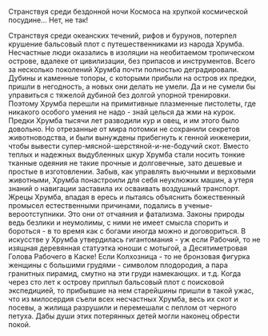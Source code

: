   Странствуя среди бездонной ночи Космоса на хрупкой космической посудине...
Нет, не так!

Странствуя среди океанских течений, рифов и бурунов, потерпел крушение бальсовый плот с путешественниками из народа Хрумба. Несчастные люди оказались в изоляции на необитаемом тропическом острове, вдалеке от цивилизации, без припасов и инструментов.
Всего за несколько поколений Хрумба почти полностью деградировали. 
Дубины и каменные топоры, с которыми прибыли на остров их предки, пришли в негодность, а новых они делать не умели. Да и не сумели бы управиться с тяжелой дубиной без долгой упорной тренировки. Поэтому Хрумба перешли на примитивные плазменные пистолеты, где никакого особого умения не надо - знай целься да жми на курок.
Предки Хрумба тысячи лет разводили кур и овец, и им этого было довольно. Но отрезанные от мира потомки не сохранили секретов животноводства, и были вынуждены прибегнуть к генной инженерии, чтобы вывести супер-мясной-шерстяной-и-не-бодучий скот.
Вместо теплых и надежных выдубленных шкур Хрумба стали носить тонкие тканные одеяния не такие прочные и долговечные, зато дешевые и простые в изготовлении.
Забыв, как управлять вьючными и верховыми животными, Хрумба понастроили для себя неуклюжих машин, а утеря знаний о навигации заставила их осваивать воздушный транспорт.
Жрецы Хрумба, впадая в ересь и пытаясь объяснить божественный промысел естественными причинами, подались в ученые-вероотступники. Это они от отчаяния и фатализма. Законы природы ведь безлики и неумолимы, с ними не имеет смысла спорить и бороться - в то время как с богами иногда можно и договориться.
В искусстве у Хрумба утвердилась гигантомания - уж если Рабочий, то не изящная деревянная статуэтка юноши с мотыгой, а Десятиметровая Голова Рабочего в Каске! Если Колхозница - то не бронзовая фигурка женщины с большими грудями - символом плодородия, а пара гранитных пирамид, смутно на эти груди намекающих.
и т.д.
Когда через сто лет к острову приплыл бальсовый плот с поисковой экспедицией, то прибывшие на нем старейшины пришли в такой ужас, что из милосердия съели всех несчастных Хрумба, весь их скот и посевы, а жилища разрушили и перемешали с пеплом от черного петуха. Дабы души этих потерянных детей могли наконец обрести покой.    